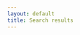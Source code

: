 ```yaml
---
layout: default
title: Search results
---
```

<!-- Test lunr.js for search results -->
<script src="{{ site.baseurl }}/js/lunr.min.js"></script>
<ul class="search-results"></ul>
<div class="search-spinner"></div>

<script>
    var w;
    function useSearchWorker(){       
        if(typeof(w) == "undefined") {
            w = new Worker("{{ site.baseurl }}/js/search-worker.js");
        }
        w.onmessage = function(e){
			console.log("e");
			console.log(e);
            handleWorkerMessage(e.data);
        }
    } 
</script>

<script src="{{ site.baseurl }}/js/search-results.js"></script>
